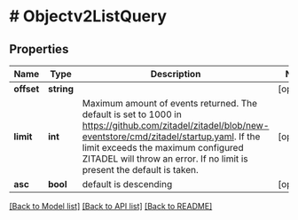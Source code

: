 # # Objectv2ListQuery

## Properties

Name | Type | Description | Notes
------------ | ------------- | ------------- | -------------
**offset** | **string** |  | [optional]
**limit** | **int** | Maximum amount of events returned. The default is set to 1000 in https://github.com/zitadel/zitadel/blob/new-eventstore/cmd/zitadel/startup.yaml. If the limit exceeds the maximum configured ZITADEL will throw an error. If no limit is present the default is taken. | [optional]
**asc** | **bool** | default is descending | [optional]

[[Back to Model list]](../../README.md#models) [[Back to API list]](../../README.md#endpoints) [[Back to README]](../../README.md)
